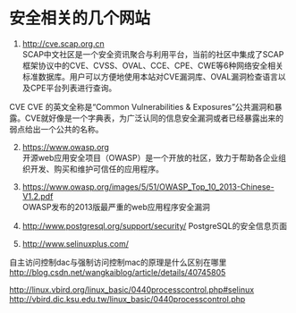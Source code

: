 # 安全相关的几个网站

1. http://cve.scap.org.cn  
SCAP中文社区是一个安全资讯聚合与利用平台，当前的社区中集成了SCAP框架协议中的CVE、CVSS、OVAL、CCE、CPE、CWE等6种网络安全相关标准数据库。用户可以方便地使用本站对CVE漏洞库、OVAL漏洞检查语言以及CPE平台列表进行查询。


CVE
CVE 的英文全称是“Common Vulnerabilities & Exposures”公共漏洞和暴露。CVE就好像是一个字典表，为广泛认同的信息安全漏洞或者已经暴露出来的弱点给出一个公共的名称。


2. https://www.owasp.org   
开源web应用安全项目（OWASP）是一个开放的社区，致力于帮助各企业组织开发、购买和维护可信任的应用程序。


3. https://www.owasp.org/images/5/51/OWASP_Top_10_2013-Chinese-V1.2.pdf  
OWASP发布的2013版最严重的web应用程序安全漏洞

4. http://www.postgresql.org/support/security/
PostgreSQL的安全信息页面


5. http://www.selinuxplus.com/


自主访问控制dac与强制访问控制mac的原理是什么区别在哪里
http://blog.csdn.net/wangkaiblog/article/details/40745805

http://linux.vbird.org/linux_basic/0440processcontrol.php#selinux
http://vbird.dic.ksu.edu.tw/linux_basic/0440processcontrol.php